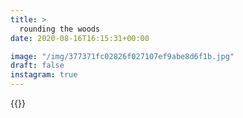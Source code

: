 ```yaml
---
title: >
  rounding the woods
date: 2020-08-16T16:15:31+00:00

image: "/img/377371fc02826f027107ef9abe8d6f1b.jpg"
draft: false
instagram: true
---
```


{{<photo src="/img/377371fc02826f027107ef9abe8d6f1b.jpg">}}
